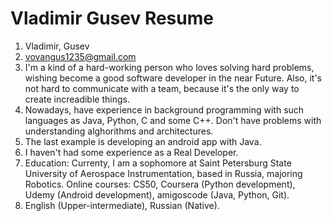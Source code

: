 # Vladimir Gusev Resume

1. Vladimir, Gusev
2. vovangus1235@gmail.com
3. I'm a kind of a hard-working person who loves solving hard problems, wishing become a good software developer in the near Future. 
Also, it's not hard to communicate with a team, because it's the only way to create increadible things.
4. Nowadays, have experience in background programming with such languages as Java, Python, C and some C++. 
Don't have problems with understanding alghorithms and architectures.
5. The last example is developing an android app with Java.
6. I haven't had some experience as a Real Developer.
7. Education:
Currenty, I am a sophomore at Saint Petersburg State University of Aerospace Instrumentation, based in Russia, majoring Robotics.
Online courses:
CS50, Coursera (Python development), Udemy (Android development), amigoscode (Java, Python, Git).
8. English (Upper-intermediate), Russian (Native).
